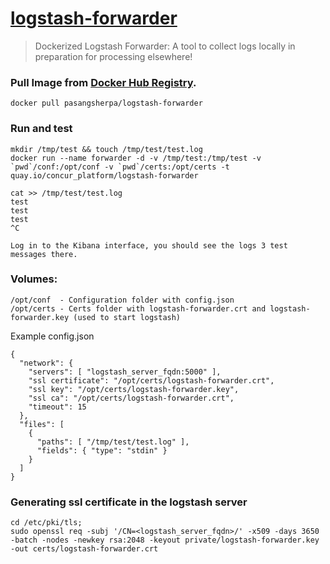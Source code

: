 # [logstash-forwarder](https://github.com/elastic/logstash-forwarder)

> Dockerized Logstash Forwarder: A tool to collect logs locally in preparation for processing elsewhere!

### Pull Image from [Docker Hub Registry][1].

    docker pull pasangsherpa/logstash-forwarder

### Run and test

    mkdir /tmp/test && touch /tmp/test/test.log
    docker run --name forwarder -d -v /tmp/test:/tmp/test -v `pwd`/conf:/opt/conf -v `pwd`/certs:/opt/certs -t quay.io/concur_platform/logstash-forwarder

    cat >> /tmp/test/test.log
    test
    test
    test
    ^C

    Log in to the Kibana interface, you should see the logs 3 test messages there.

### Volumes:

    /opt/conf  - Configuration folder with config.json
    /opt/certs - Certs folder with logstash-forwarder.crt and logstash-forwarder.key (used to start logstash)

Example config.json

    {
      "network": {
        "servers": [ "logstash_server_fqdn:5000" ],
        "ssl certificate": "/opt/certs/logstash-forwarder.crt",
        "ssl key": "/opt/certs/logstash-forwarder.key",
        "ssl ca": "/opt/certs/logstash-forwarder.crt",
        "timeout": 15
      },
      "files": [
        {
          "paths": [ "/tmp/test/test.log" ],
          "fields": { "type": "stdin" }
        }
      ]
    }

### Generating ssl certificate in the logstash server

    cd /etc/pki/tls;
    sudo openssl req -subj '/CN=<logstash_server_fqdn>/' -x509 -days 3650 -batch -nodes -newkey rsa:2048 -keyout private/logstash-forwarder.key -out certs/logstash-forwarder.crt


[1]: "https://registry.hub.docker.com/u/pasangsherpa/kibana/"